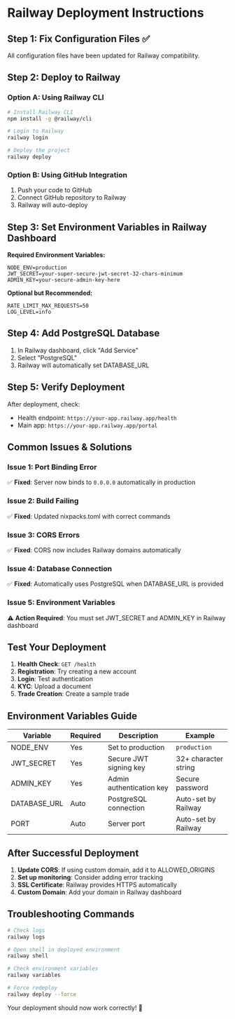 # Railway Deployment Instructions

## Step 1: Fix Configuration Files ✅
All configuration files have been updated for Railway compatibility.

## Step 2: Deploy to Railway

### Option A: Using Railway CLI
```bash
# Install Railway CLI
npm install -g @railway/cli

# Login to Railway
railway login

# Deploy the project
railway deploy
```

### Option B: Using GitHub Integration
1. Push your code to GitHub
2. Connect GitHub repository to Railway
3. Railway will auto-deploy

## Step 3: Set Environment Variables in Railway Dashboard

**Required Environment Variables:**
```
NODE_ENV=production
JWT_SECRET=your-super-secure-jwt-secret-32-chars-minimum
ADMIN_KEY=your-secure-admin-key-here
```

**Optional but Recommended:**
```
RATE_LIMIT_MAX_REQUESTS=50
LOG_LEVEL=info
```

## Step 4: Add PostgreSQL Database
1. In Railway dashboard, click "Add Service"
2. Select "PostgreSQL" 
3. Railway will automatically set DATABASE_URL

## Step 5: Verify Deployment
After deployment, check:
- Health endpoint: `https://your-app.railway.app/health`
- Main app: `https://your-app.railway.app/portal`

## Common Issues & Solutions

### Issue 1: Port Binding Error
✅ **Fixed**: Server now binds to `0.0.0.0` automatically in production

### Issue 2: Build Failing
✅ **Fixed**: Updated nixpacks.toml with correct commands

### Issue 3: CORS Errors
✅ **Fixed**: CORS now includes Railway domains automatically

### Issue 4: Database Connection
✅ **Fixed**: Automatically uses PostgreSQL when DATABASE_URL is provided

### Issue 5: Environment Variables
⚠️ **Action Required**: You must set JWT_SECRET and ADMIN_KEY in Railway dashboard

## Test Your Deployment

1. **Health Check**: `GET /health`
2. **Registration**: Try creating a new account
3. **Login**: Test authentication
4. **KYC**: Upload a document
5. **Trade Creation**: Create a sample trade

## Environment Variables Guide

| Variable | Required | Description | Example |
|----------|----------|-------------|---------|
| NODE_ENV | Yes | Set to production | `production` |
| JWT_SECRET | Yes | Secure JWT signing key | 32+ character string |
| ADMIN_KEY | Yes | Admin authentication key | Secure password |
| DATABASE_URL | Auto | PostgreSQL connection | Auto-set by Railway |
| PORT | Auto | Server port | Auto-set by Railway |

## After Successful Deployment

1. **Update CORS**: If using custom domain, add it to ALLOWED_ORIGINS
2. **Set up monitoring**: Consider adding error tracking
3. **SSL Certificate**: Railway provides HTTPS automatically
4. **Custom Domain**: Add your domain in Railway dashboard

## Troubleshooting Commands

```bash
# Check logs
railway logs

# Open shell in deployed environment
railway shell

# Check environment variables
railway variables

# Force redeploy
railway deploy --force
```

Your deployment should now work correctly! 🚀

